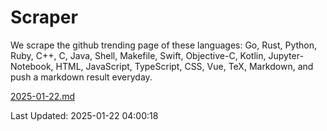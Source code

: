 # Scraper

We scrape the github trending page of these languages: Go, Rust, Python, Ruby, C++, C, Java, Shell, Makefile, Swift, Objective-C, Kotlin, Jupyter-Notebook, HTML, JavaScript, TypeScript, CSS, Vue, TeX, Markdown, and push a markdown result everyday.

[2025-01-22.md](https://github.com/yangwenmai/github-trending-backup/blob/master/2025-01-22.md)

Last Updated: 2025-01-22 04:00:18
